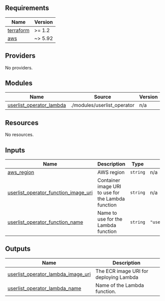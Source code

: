 <!-- BEGIN_TF_DOCS -->
## Requirements

| Name | Version |
|------|---------|
| <a name="requirement_terraform"></a> [terraform](#requirement\_terraform) | >= 1.2 |
| <a name="requirement_aws"></a> [aws](#requirement\_aws) | ~> 5.92 |

## Providers

No providers.

## Modules

| Name | Source | Version |
|------|--------|---------|
| <a name="module_userlist_operator_lambda"></a> [userlist\_operator\_lambda](#module\_userlist\_operator\_lambda) | ./modules/userlist_operator | n/a |

## Resources

No resources.

## Inputs

| Name | Description | Type | Default | Required |
|------|-------------|------|---------|:--------:|
| <a name="input_aws_region"></a> [aws\_region](#input\_aws\_region) | AWS region | `string` | n/a | yes |
| <a name="input_userlist_operator_function_image_uri"></a> [userlist\_operator\_function\_image\_uri](#input\_userlist\_operator\_function\_image\_uri) | Container image URI to use for the Lambda function | `string` | n/a | yes |
| <a name="input_userlist_operator_function_name"></a> [userlist\_operator\_function\_name](#input\_userlist\_operator\_function\_name) | Name to use for the Lambda function | `string` | `"userlist_operator"` | no |

## Outputs

| Name | Description |
|------|-------------|
| <a name="output_userlist_operator_lambda_image_uri"></a> [userlist\_operator\_lambda\_image\_uri](#output\_userlist\_operator\_lambda\_image\_uri) | The ECR image URI for deploying Lambda |
| <a name="output_userlist_operator_lambda_name"></a> [userlist\_operator\_lambda\_name](#output\_userlist\_operator\_lambda\_name) | Name of the Lambda function. |
<!-- END_TF_DOCS -->